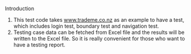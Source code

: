  Introduction
1. This test code takes www.trademe.co.nz as an example to have a test, which includes login test, boundary test and navigation test.
2. Testing case data can be fetched from Excel file and the results will be written to the Excel file. So it is really convenient for those who want to have a testing report.
